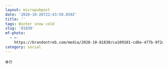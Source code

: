 ```yaml
---
layout: micropubpost
date: '2020-10-26T22:43:50.850Z'
title: ''
tags: Winter snow cold
slug: '81830'
mf-photo:
  - >-
    https://brandontreb.com/media/2020-10-81830/ca109101-cd6e-477b-9f2d-a516e20248a5.jpeg
category: social
---
```

❄️☃️
